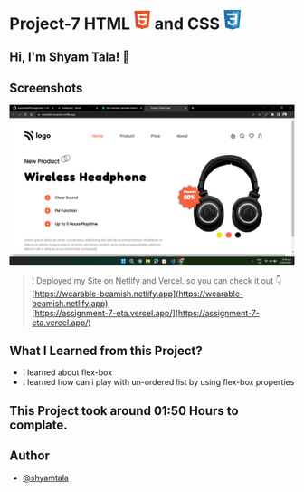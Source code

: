 # Project-7 HTML <img src="./screenshot/1.png" width="30"> and CSS <img src="./screenshot/css1.png" width="30">

## Hi, I'm Shyam Tala! 👋


## Screenshots

![App Screenshot](./screenshot/Screenshot(61).png)

>I Deployed my Site on Netlify and Vercel. so you can check it out 👇
<br> [https://wearable-beamish.netlify.app](https://wearable-beamish.netlify.app)
<br> [https://assignment-7-eta.vercel.app/](https://assignment-7-eta.vercel.app/)

## What I Learned from this Project?

 
- I learned about flex-box
- I learned how can i play with un-ordered list by using flex-box properties 



## This Project took around 01:50 Hours to complate.

## Author

- [@shyamtala](https://github.com/shyamtala003)
